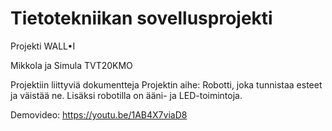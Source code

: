 # Tietotekniikan sovellusprojekti

Projekti WALL•I

Mikkola ja Simula
TVT20KMO

Projektiin liittyviä dokumentteja
Projektin aihe: Robotti, joka tunnistaa esteet ja väistää ne. Lisäksi robotilla on ääni- ja LED-toimintoja.

Demovideo: https://youtu.be/1AB4X7viaD8


